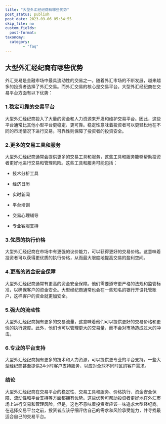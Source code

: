 ```yaml
---
title: "大型外汇经纪商有哪些优势"
post_status: publish
post_date: 2023-09-06 05:34:55
skip_file: no
custom_fields: 
  post-format: 
taxonomy:
  category:
        - "faq"
---
```


## 大型外汇经纪商有哪些优势

外汇交易是金融市场中最具流动性的交易之一。随着外汇市场的不断发展，越来越多的投资者选择了外汇交易。而外汇交易的核心是交易平台。大型外汇经纪商在交易平台方面有以下优势：

### 1.稳定可靠的交易平台

大型外汇经纪商投入了大量的资金和人力资源来开发和维护交易平台。因此，这些平台通常比其他小型平台更稳定、更可靠。稳定性意味着投资者可以更轻松地在不同的市场情况下进行交易。可靠性则保障了投资者的投资安全。

### 2.更多的交易工具和服务

大型外汇经纪商通常会提供更多的交易工具和服务，这些工具和服务能够帮助投资者更好地进行交易和管理风险。这些工具和服务可能包括：

- 技术分析工具

- 经济日历

- 实时新闻

- 平台培训

- 交易心理辅导

- 专业客服支持

### 3.优质的执行价格

大型外汇经纪商在市场中有更强的议价能力，可以获得更好的交易价格。这意味着投资者可以获得更优质的执行价格，从而最大限度地提高交易的盈利空间。

### 4.更高的资金安全保障

大型外汇经纪商通常有更高的资金安全保障。他们需要遵守更严格的法规和监管标准，以确保客户的资金安全。大型经纪商通常也会在一些知名的银行开设托管账户，这样客户的资金就更加安全。

### 5.强大的流动性

大型外汇经纪商拥有更多的交易流量，这意味着他们可以提供更好的交易价格和更快的执行速度。此外，他们也可以管理更大的交易量，而不会对市场造成过大的冲击。

### 6.专业的平台支持

大型外汇经纪商拥有更多的技术和人力资源，可以提供更专业的平台支持。一些大型经纪商甚至提供24小时客户支持服务，以应对全球不同时区的客户需求。

### 结论

大型外汇经纪商在交易平台的稳定性、交易工具和服务、价格执行、资金安全保障、流动性和平台支持等方面都拥有优势。这些优势可帮助投资者更好地在外汇市场上进行交易和管理风险。但是，这也不意味着投资者应该一味追求大型经纪商。在选择交易平台之前，投资者应该仔细评估自己的需求和风险承受能力，并寻找最适合自己的交易平台。
